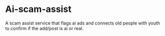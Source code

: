 # Ai-scam-assist
A scam assist service that flags ai ads and connects old people with youth to confirm if the add/post is ai or real.
